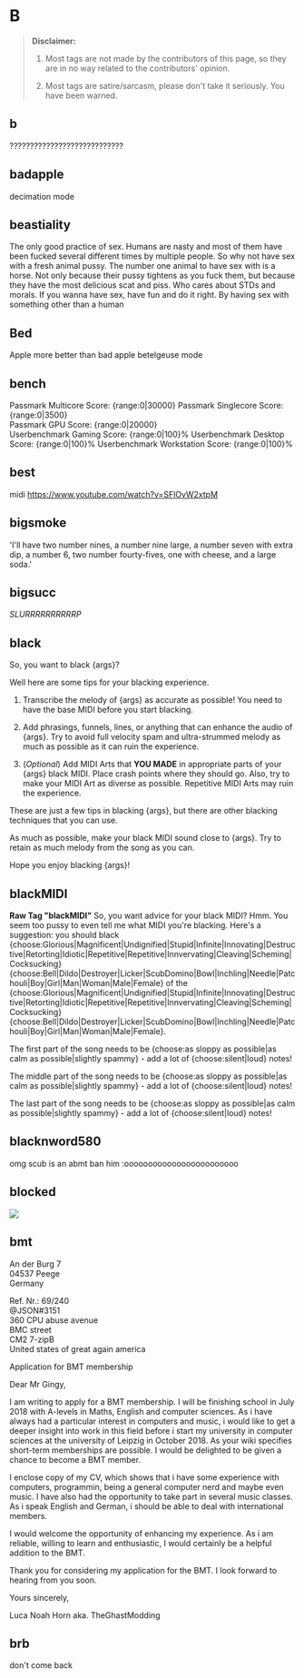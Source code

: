 # B

> **Disclaimer:** 
> 
> 1. Most tags are not made by the contributors of this page, so they are in no way related to the contributors' opinion.
> 
> 2. Most tags are satire/sarcasm, please don't take it seriously. You have been warned.

## b

​᠎?️?️?️?️?️?️?️?️?️?️?️?️?️?️?️?️?️?️?️?️?️?️?️?️?️?️?️?️

## badapple

​decimation mode

## beastiality

​᠎The only good practice of sex. Humans are nasty and most of them have been fucked several different times by multiple people. So why not have sex with a fresh animal pussy. The number one animal to have sex with is a horse. Not only because their pussy tightens as you fuck them, but because they have the most delicious scat and piss. Who cares about STDs and morals. If you wanna have sex, have fun and do it right. By having sex with something other than a human

## Bed

​Apple more better than bad apple betelgeuse mode

## bench

᠎Passmark Multicore Score: {range:0|30000} 
Passmark Singlecore Score: {range:0|3500}  
Passmark GPU Score: {range:0|20000}  
Userbenchmark Gaming Score: {range:0|100}% 
Userbenchmark Desktop Score: {range:0|100}% 
Userbenchmark Workstation Score: {range:0|100}%

## best

​midi https://www.youtube.com/watch?v=SFlOvW2xtpM

## bigsmoke

​​᠎'I'll have two number nines, a number nine large, a number seven with extra dip, a number 6, two number fourty-fives, one with cheese, and a large soda.'

## bigsucc

​*SLURRRRRRRRRRP*

## black

So, you want to black {args}?

Well here are some tips for your blacking experience. 

1. Transcribe the melody of {args} as accurate as possible! You need to have the base MIDI before you start blacking.

2. Add phrasings, funnels, lines, or anything that can enhance the audio of {args}. Try to avoid full velocity spam and ultra-strummed melody as much as possible as it can ruin the experience.

3. (*Optional*) Add MIDI Arts that **YOU MADE** in appropriate parts of your {args} black MIDI. Place crash points where they should go. Also, try to make your MIDI Art as diverse as possible. Repetitive MIDI Arts may ruin the experience.

These are just a few tips in blacking {args}, but there are other blacking techniques that you can use.

As much as possible, make your black MIDI sound close to {args}. Try to retain as much melody from the song as you can.

Hope you enjoy blacking {args}!

## blackMIDI

​**Raw Tag "blackMIDI"**
᠎So, you want advice for your black MIDI? Hmm. You seem too pussy to even tell me what MIDI you're blacking. Here's a suggestion: you should black {choose:Glorious|Magnificent|Undignified|Stupid|Infinite|Innovating|Destructive|Retorting|Idiotic|Repetitive|Repetitive|Innvervating|Cleaving|Scheming|Cocksucking} {choose:Bell|Dildo|Destroyer|Licker|ScubDomino|Bowl|Inchling|Needle|Patchouli|Boy|Girl|Man|Woman|Male|Female} of the {choose:Glorious|Magnificent|Undignified|Stupid|Infinite|Innovating|Destructive|Retorting|Idiotic|Repetitive|Repetitive|Innvervating|Cleaving|Scheming|Cocksucking} {choose:Bell|Dildo|Destroyer|Licker|ScubDomino|Bowl|Inchling|Needle|Patchouli|Boy|Girl|Man|Woman|Male|Female}.

The first part of the song needs to be {choose:as sloppy as possible|as calm as possible|slightly spammy} - add a lot of {choose:silent|loud} notes!

The middle part of the song needs to be {choose:as sloppy as possible|as calm as possible|slightly spammy} - add a lot of {choose:silent|loud} notes!

The last part of the song needs to be {choose:as sloppy as possible|as calm as possible|slightly spammy} - add a lot of {choose:silent|loud} notes!

## blacknword580

omg scub is an abmt ban him :oooooooooooooooooooooooo

## blocked

![](https://cdn.discordapp.com/attachments/216118389016363008/293705890068955136/unknown.png)

## bmt

​᠎An der Burg 7  
04537 Peege  
Germany  

Ref. Nr.: 69/240  
@​JSON#3151  
360 CPU abuse avenue  
BMC street  
CM2 7-zipB  
United states of great again america

Application for BMT membership

Dear Mr Gingy,

I am writing to apply for a BMT membership. I will be finishing school in July 2018 with A-levels in Maths, English and computer sciences. As i have always had a particular interest in computers and music, i would like to get a deeper insight into work in this field before i start my university in computer sciences at the university of Leipzig in October 2018. As your wiki specifies short-term memberships are possible. I would be delighted to be given a chance to become a BMT member.

I enclose copy of my CV, which shows that i have some experience with computers, programmin, being a general computer nerd and maybe even music. I have also had the opportunity to take part in several music classes. As i speak English and German, i should be able to deal with international members.

I would welcome the opportunity of enhancing my experience. As i am reliable, willing to learn and enthusiastic, I would certainly be a helpful addition to the BMT.

Thank you for considering my application for the BMT. I look forward to hearing from you soon.

Yours sincerely,

Luca Noah Horn aka. TheGhastModding

## brb

don't come back
